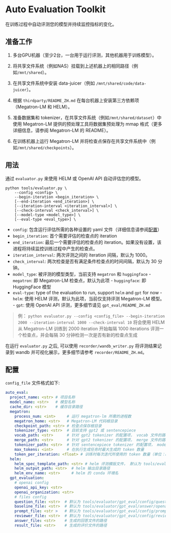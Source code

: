 # Auto Evaluation Toolkit

在训练过程中自动评测您的模型并持续监控指标的变化。

## 准备工作

1. 多台GPU机器（至少2台，一台用于运行评测，其他机器用于训练模型）。

2. 将共享文件系统（例如NAS）挂载到上述机器上的相同路径（例如`/mnt/shared`）。

3. 在共享文件系统中安装 data-juicer（例如 `/mnt/shared/code/data-juicer`）。

4. 根据 `thirdparty/README_ZH.md` 在每台机器上安装第三方依赖项（Megatron-LM 和 HELM）。

5. 准备数据集和 tokenizer，在共享文件系统（例如`/mnt/shared/dataset`）中使用 Megatron-LM 提供的预处理工具将数据集预处理为 mmap 格式（更多详细信息，请参阅 Megatron-LM 的 README）。

6. 在训练机器上运行 Megatron-LM 并将检查点保存在共享文件系统中（例如`/mnt/shared/checkpoints`）。

## 用法

通过 `evaluator.py` 来使用 HELM 或 OpenAI API 自动评估您的模型。

```shell
python tools/evaluator.py \
    --config <config> \
    --begin-iteration <begin_iteration> \
    [--end-iteration <end_iteration>] \
    [--iteration-interval <iteration_interval>] \
    [--check-interval <check_interval>] \
    [--model-type <model_type>] \
    [--eval-type <eval_type>] \
```

- `config`: 包含运行评估所需的各种设置的 yaml 文件（详细信息请参阅[配置](#配置)）
- `begin_iteration`: 首个需要评估的检查点的 iteration
- `end_iteration`: 最后一个需要评估的检查点的 iteration。如果没有设置，该进程将持续监控训练过程中产生的检查点。
- `iteration_interval`: 两次评测之间的 iteration 间隔，默认为 1000。
- `check_interval`: 两次检查是否有满足条件检查点的时间间隔，默认为 30 分钟。
- `model_type`: 被评测的模型类型，当前支持 `megatron` 和 `huggingface`
        - `megatron`: 即 Megatron-LM 检查点，默认为此项
        - `huggingface`: 即 HuggingFace 模型
- `eval-type`: type of the evaluation to run, support `helm` and `gpt` for now
        - `helm`: 使用 HELM 评测，默认为此项，当前仅支持评测 Megatron-LM 模型。
        - `gpt`: 使用 OpenAI API 评测，更多细节请见 `gpt_eval/README_ZH.md`

> 例：
> `python evaluator.py --config <config_file> --begin-iteration 2000 --iteration-interval 1000 --check-interval 10`
> 将会使用 HELM 从 Megatron-LM 训练到 2000 iteration 开始每隔 1000 iterations 评测一个检查点，并会每隔 30 分钟检测一次是否有新的检查点生成

在运行 `evaluator.py` 之后, 可以使用 `recorder/wandb_writer.py` 将评测结果记录到 wandb 并可视化展示，更多细节请参考 `recorder/README_ZH.md`。

## 配置

`config_file` 文件格式如下:

```yaml
auto_eval:
  project_name: <str> # 项目名称
  model_name: <str>   # 模型名称
  cache_dir: <str>    # 缓存目录路径
  megatron:
    process_num: <int>     # 运行 megatron-lm 所需的进程数
    megatron_home: <str>   # Megatron-LM 代码根目录
    checkpoint_path: <str> # 检查点保存根目录
    tokenizer_type: <str>  # 目前支持 gpt2 或 sentencepiece
    vocab_path: <str>      # 针对 gpt2 tokenizer 的配置项， vocab 文件的路径
    merge_path: <str>      # 针对 gpt2 tokenizer 的配置项， merge 文件的路径
    tokenizer_path: <str>  # 针对 sentencepiece tokenizer 的配置项， model 文件的路径
    max_tokens: <int>      # 在执行生成任务时最大生成的 token 数量
    token_per_iteration: <float> # 训练时每次迭代所使用的 token 数量（单位：B）
  helm:
    helm_spec_template_path: <str> # helm 评测模版文件， 默认为 tools/evaluator/config/helm_spec_template.conf，可通过修改此文件来调整运行的评测
    helm_output_path: <str>  # helm 输出目录路径
    helm_env_name: <str>     # helm 的 conda 环境名
  gpt_evaluation:
    # openai config
    openai_api_key: <str>
    openai_organization: <str>
    # files config
    question_file: <str>  # 默认为 tools/evaluator/gpt_eval/config/question.jsonl
    baseline_file: <str>  # 默认为 tools/evaluator/gpt_eval/answer/openai/gpt-3.5-turbo.jsonl
    prompt_file: <str >   # 默认为 tools/evaluator/gpt_eval/config/prompt.jsonl
    reviewer_file: <str>  # 默认为 tools/evaluator/gpt_eval/config/reviewer.jsonl
    answer_file: <str>    # 生成的回答文件的路径
    result_file: <str>    # 生成的评价文件的路径

```
